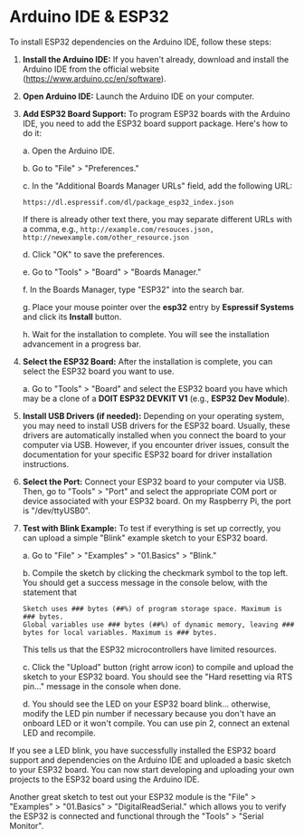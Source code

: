# Arduino IDE & ESP32
To install ESP32 dependencies on the Arduino IDE, follow these steps:

1. **Install the Arduino IDE:**
   If you haven't already, download and install the Arduino IDE from the official website (https://www.arduino.cc/en/software).

2. **Open Arduino IDE:**
   Launch the Arduino IDE on your computer.

3. **Add ESP32 Board Support:**
   To program ESP32 boards with the Arduino IDE, you need to add the ESP32 board support package. Here's how to do it:

   a. Open the Arduino IDE.

   b. Go to "File" > "Preferences."

   c. In the "Additional Boards Manager URLs" field, add the following URL:
      ```
      https://dl.espressif.com/dl/package_esp32_index.json
      ```
      If there is already other text there, you may separate different URLs with a comma, e.g., `http://example.com/resouces.json, http://newexample.com/other_resource.json`

   d. Click "OK" to save the preferences.

   e. Go to "Tools" > "Board" > "Boards Manager."

   f. In the Boards Manager, type "ESP32" into the search bar.

   g. Place your mouse pointer over the **esp32** entry by **Espressif Systems** and click its **Install** button.

   h. Wait for the installation to complete. You will see the installation advancement in a progress bar.

4. **Select the ESP32 Board:**
   After the installation is complete, you can select the ESP32 board you want to use. 

   a. Go to "Tools" > "Board" and select the ESP32 board you have which may be a clone of a **DOIT ESP32 DEVKIT V1** (e.g., **ESP32 Dev Module**).

5. **Install USB Drivers (if needed):**
   Depending on your operating system, you may need to install USB drivers for the ESP32 board. Usually, these drivers are automatically installed when you connect the board to your computer via USB. However, if you encounter driver issues, consult the documentation for your specific ESP32 board for driver installation instructions.

6. **Select the Port:**
   Connect your ESP32 board to your computer via USB. Then, go to "Tools" > "Port" and select the appropriate COM port or device associated with your ESP32 board.
   On my Raspberry Pi, the port is "/dev/ttyUSB0".

7. **Test with Blink Example:**
   To test if everything is set up correctly, you can upload a simple "Blink" example sketch to your ESP32 board.

   a. Go to "File" > "Examples" > "01.Basics" > "Blink."

   b. Compile the sketch by clicking the checkmark symbol to the top left. You should get a success message in the console below, with the statement that 
   ```
   Sketch uses ### bytes (##%) of program storage space. Maximum is ### bytes.
   Global variables use ### bytes (##%) of dynamic memory, leaving ### bytes for local variables. Maximum is ### bytes.
   ```
   This tells us that the ESP32 microcontrollers have limited resources.

   c. Click the "Upload" button (right arrow icon) to compile and upload the sketch to your ESP32 board. You should see the "Hard resetting via RTS pin..." message in the console when done.

   d. You should see the LED on your ESP32 board blink... otherwise, modify the LED pin number if necessary because you don't have an onboard LED or it won't compile. You can use pin 2, connect an extenal LED and recompile.

If you see a LED blink, you have successfully installed the ESP32 board support and dependencies on the Arduino IDE and uploaded a basic sketch to your ESP32 board. You can now start developing and uploading your own projects to the ESP32 board using the Arduino IDE.

Another great sketch to test out your ESP32 module is the "File" > "Examples" > "01.Basics" > "DigitalReadSerial." which allows you to verify the ESP32 is connected and functional through the "Tools" > "Serial Monitor".
